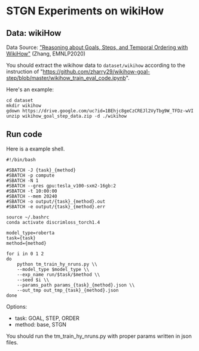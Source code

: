 # STGN Experiments on wikiHow
## Data: wikiHow
Data Source: ["Reasoning about Goals, Steps, and Temporal Ordering with WikiHow"](https://github.com/zharry29/wikihow-goal-step) (Zhang, EMNLP2020)

You should extract the wikihow data to `dataset/wikihow` according to the instruction of "https://github.com/zharry29/wikihow-goal-step/blob/master/wikihow_train_eval_code.ipynb".

Here's an example:
```
cd dataset
mkdir wikihow
gdown https://drive.google.com/uc?id=1BEhjc8geCzCREJl2VyTbg9W_TFDz-wVI
unzip wikihow_goal_step_data.zip -d ./wikihow
```

## Run code
Here is a example shell.
```
#!/bin/bash

#SBATCH -J {task}_{method}
#SBATCH -p compute
#SBATCH -N 1
#SBATCH --gres gpu:tesla_v100-sxm2-16gb:2
#SBATCH -t 10:00:00
#SBATCH --mem 20240
#SBATCH -o output/{task}_{method}.out
#SBATCH -e output/{task}_{method}.err

source ~/.bashrc
conda activate discrimloss_torch1.4

model_type=roberta
task={task}
method={method}

for i in 0 1 2
do
    python tm_train_hy_nruns.py \\
    --model_type $model_type \\
    --exp_name run/$task/$method \\
    --seed $i \\
    --params_path params_{task}_{method}.json \\
    --out_tmp out_tmp_{task}_{method}.json
done
```

Options:
+ task: GOAL, STEP, ORDER
+ method: base, STGN

You should run the tm_train_hy_nruns.py with proper params written in json files.
